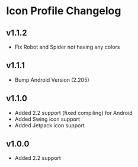 # Icon Profile Changelog
## v1.1.2
- Fix Robot and Spider not having any colors
## v1.1.1
- Bump Android Version (2.205)
## v1.1.0
- Added 2.2 support (fixed compiling) for Android
- Added Swing icon support
- Added Jetpack icon support
## v1.0.0
- Added 2.2 support
